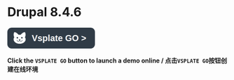 # Drupal 8.4.6

<a href="https://www.vsplate.com/?docker-compose=https://github.com/vsplate/dcenvs/drupal/8.4.6"><img alt="VSPLATE GO" src="https://raw.githubusercontent.com/vsplate/images/master/vsgo_btn.png" width="200px"></a>

**Click the `VSPLATE GO` button to launch a demo online / 点击`VSPLATE GO`按钮创建在线环境**